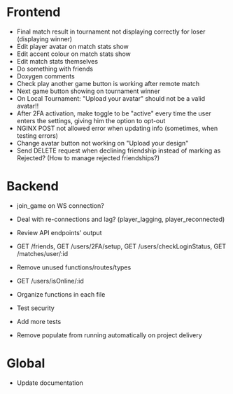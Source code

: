 # Frontend
- Final match result in tournament not displaying correctly for loser (displaying winner)
- Edit player avatar on match stats show
- Edit accent colour on match stats show
- Edit match stats themselves
- Do something with friends
- Doxygen comments
- Check play another game button is working after remote match
- Next game button showing on tournament winner
- On Local Tournament: "Upload your avatar" should not be a valid avatar!!
- After 2FA activation, make toggle to be "active" every time the user enters the settings, giving him the option to opt-out
- NGINX POST not allowed error when updating info (sometimes, when testing errors)
- Change avatar button not working on "Upload your design"
- Send DELETE request when declining friendship instead of marking as Rejected? (How to manage rejected friendships?)

# Backend
- join_game on WS connection?
- Deal with re-connections and lag? (player_lagging, player_reconnected)

- Review API endpoints' output
 - GET /friends, GET /users/2FA/setup, GET /users/checkLoginStatus, GET /matches/user/:id
- Remove unused functions/routes/types
 - GET /users/isOnline/:id
- Organize functions in each file
- Test security
- Add more tests
- Remove populate from running automatically on project delivery

# Global
- Update documentation